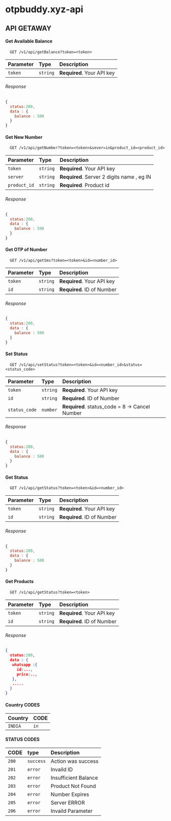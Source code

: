 # otpbuddy.xyz-api



## API GETAWAY

#### Get Available Balance

```http
  GET /v1/api/getBalance?token=<token>
```

| Parameter | Type     | Description                |
| :-------- | :------- | :------------------------- |
| `token` | `string` | **Required**. Your API key |

###### Response
```javascript
{
  status:200,
  data : {
    balance : 500
  }
}
```


#### Get New Number

```http
  GET /v1/api/getNumber?token=<token>&sever=in&product_id=<product_id>
```

| Parameter | Type     | Description                |
| :-------- | :------- | :------------------------- |
| `token` | `string` | **Required**. Your API key |
| `server` | `string` | **Required**. Server 2 digits name , eg IN|
| `product_id` | `string` | **Required**. Product id |

###### Response
```javascript
{
  status:200,
  data : {
    balance : 500
  }
}
``` 

#### Get OTP of Number

```http
  GET /v1/api/getSms?token=<token>&id=<number_id>
```

| Parameter | Type     | Description                |
| :-------- | :------- | :------------------------- |
| `token` | `string` | **Required**. Your API key |
| `id` | `string` | **Required**. ID of Number |

###### Response
```javascript
{
  status:200,
  data : {
    balance : 500
  }
}
``` 


#### Set Status

```http
  GET /v1/api/setStatus?token=<token>&id=<number_id>&status=<status_code>
```

| Parameter | Type     | Description                |
| :-------- | :------- | :------------------------- |
| `token` | `string` | **Required**. Your API key |
| `id` | `string` | **Required**. ID of Number |
| `status_code` | `number` | **Required**. status_code = 8 -> Cancel Number  |

###### Response
```javascript
{
  status:200,
  data : {
    balance : 500
  }
}
``` 

#### Get Status

```http
  GET /v1/api/getStatus?token=<token>&id=<number_id>
```

| Parameter | Type     | Description                |
| :-------- | :------- | :------------------------- |
| `token` | `string` | **Required**. Your API key |
| `id` | `string` | **Required**. ID of Number |


###### Response
```javascript
{
  status:200,
  data : {
    balance : 500
  }
}
``` 


#### Get Products

```http
  GET /v1/api/getStatus?token=<token>
```

| Parameter | Type     | Description                |
| :-------- | :------- | :------------------------- |
| `token` | `string` | **Required**. Your API key |
| `id` | `string` | **Required**. ID of Number |


###### Response
```json
{
  status:200,
  data : {
   whatsapp :{
     id:...,
     price:..,
   },
   .....
  }
}
``` 


#### Country  CODES

| Country | CODE     | 
| :-------- | :------- |
| `INDIA` | `in` |  



#### STATUS CODES

| CODE | type     | Description                |
| :-------- | :------- | :------------------------- |
| `200` | `success` |  Action was success |
| `201` | `error` | Invaild ID |
| `202` | `error` | Insufficient Balance |
| `203` | `error` | Product Not Found |
| `204` | `error` | Number Expires |
| `205` | `error` | Server ERROR |
| `206` | `error` | Invaild Parameter |




